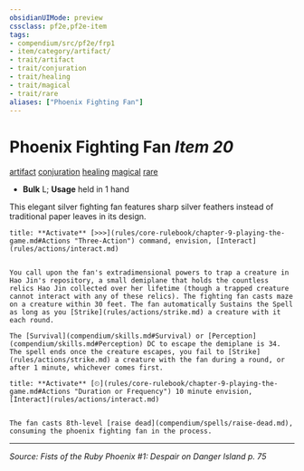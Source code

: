 ```yaml
---
obsidianUIMode: preview
cssclass: pf2e,pf2e-item
tags:
- compendium/src/pf2e/frp1
- item/category/artifact/
- trait/artifact
- trait/conjuration
- trait/healing
- trait/magical
- trait/rare
aliases: ["Phoenix Fighting Fan"]
---
```

# Phoenix Fighting Fan *Item 20*  
[artifact](artifact-gmg.md "Artifact Item Trait")  [conjuration](conjuration.md "Conjuration School Trait")  [healing](healing.md "Healing Effect Trait")  [magical](magical.md "Magical Item Trait")  [rare](rare.md "Rare Rarity Trait")  

- **Bulk** L; **Usage** held in 1 hand

This elegant silver fighting fan features sharp silver feathers instead of traditional paper leaves in its design.

```ad-embed-ability
title: **Activate** [>>>](rules/core-rulebook/chapter-9-playing-the-game.md#Actions "Three-Action") command, envision, [Interact](rules/actions/interact.md)


You call upon the fan's extradimensional powers to trap a creature in Hao Jin's repository, a small demiplane that holds the countless relics Hao Jin collected over her lifetime (though a trapped creature cannot interact with any of these relics). The fighting fan casts maze on a creature within 30 feet. The fan automatically Sustains the Spell as long as you [Strike](rules/actions/strike.md) a creature with it each round.

The [Survival](compendium/skills.md#Survival) or [Perception](compendium/skills.md#Perception) DC to escape the demiplane is 34. The spell ends once the creature escapes, you fail to [Strike](rules/actions/strike.md) a creature with the fan during a round, or after 1 minute, whichever comes first.
```

```ad-embed-ability
title: **Activate** [⏲](rules/core-rulebook/chapter-9-playing-the-game.md#Actions "Duration or Frequency") 10 minute envision, [Interact](rules/actions/interact.md)


The fan casts 8th-level [raise dead](compendium/spells/raise-dead.md), consuming the phoenix fighting fan in the process.
```


---
*Source: Fists of the Ruby Phoenix #1: Despair on Danger Island p. 75*